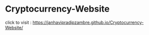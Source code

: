 # Cryptocurrency-Website

click to visit : https://janhavipradipzambre.github.io/Cryptocurrency-Website/
